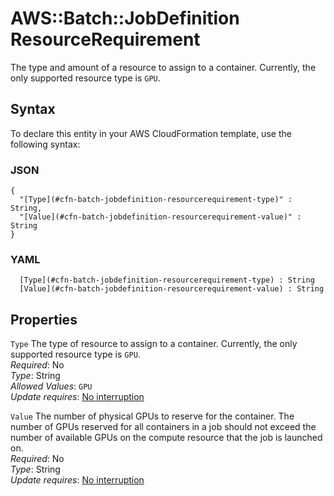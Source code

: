 # AWS::Batch::JobDefinition ResourceRequirement<a name="aws-properties-batch-jobdefinition-resourcerequirement"></a>

The type and amount of a resource to assign to a container\. Currently, the only supported resource type is `GPU`\.

## Syntax<a name="aws-properties-batch-jobdefinition-resourcerequirement-syntax"></a>

To declare this entity in your AWS CloudFormation template, use the following syntax:

### JSON<a name="aws-properties-batch-jobdefinition-resourcerequirement-syntax.json"></a>

```
{
  "[Type](#cfn-batch-jobdefinition-resourcerequirement-type)" : String,
  "[Value](#cfn-batch-jobdefinition-resourcerequirement-value)" : String
}
```

### YAML<a name="aws-properties-batch-jobdefinition-resourcerequirement-syntax.yaml"></a>

```
﻿  [Type](#cfn-batch-jobdefinition-resourcerequirement-type) : String
﻿  [Value](#cfn-batch-jobdefinition-resourcerequirement-value) : String
```

## Properties<a name="aws-properties-batch-jobdefinition-resourcerequirement-properties"></a>

`Type`  <a name="cfn-batch-jobdefinition-resourcerequirement-type"></a>
The type of resource to assign to a container\. Currently, the only supported resource type is `GPU`\.  
*Required*: No  
*Type*: String  
*Allowed Values*: `GPU`  
*Update requires*: [No interruption](https://docs.aws.amazon.com/AWSCloudFormation/latest/UserGuide/using-cfn-updating-stacks-update-behaviors.html#update-no-interrupt)

`Value`  <a name="cfn-batch-jobdefinition-resourcerequirement-value"></a>
The number of physical GPUs to reserve for the container\. The number of GPUs reserved for all containers in a job should not exceed the number of available GPUs on the compute resource that the job is launched on\.  
*Required*: No  
*Type*: String  
*Update requires*: [No interruption](https://docs.aws.amazon.com/AWSCloudFormation/latest/UserGuide/using-cfn-updating-stacks-update-behaviors.html#update-no-interrupt)